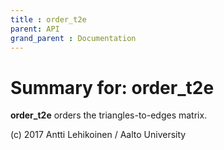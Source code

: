 ```yaml
---
title : order_t2e
parent: API
grand_parent : Documentation
---
```

# Summary for: **order_t2e**

**order_t2e** orders the triangles-to-edges matrix.

(c) 2017 Antti Lehikoinen / Aalto University

